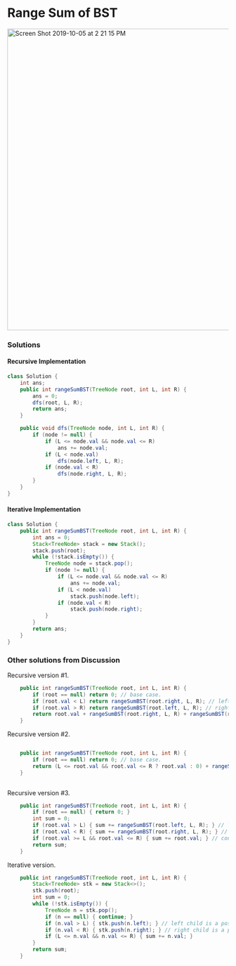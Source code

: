 # Range Sum of BST

<img width="687" alt="Screen Shot 2019-10-05 at 2 21 15 PM" src="https://user-images.githubusercontent.com/46575719/66259131-6bf93a80-e77b-11e9-9c0b-1849b7f6add1.png">

### Solutions 

<Depth First Search>

#### Recursive Implementation

```java
class Solution {
    int ans;
    public int rangeSumBST(TreeNode root, int L, int R) {
        ans = 0;
        dfs(root, L, R);
        return ans;
    }

    public void dfs(TreeNode node, int L, int R) {
        if (node != null) {
            if (L <= node.val && node.val <= R)
                ans += node.val;
            if (L < node.val)
                dfs(node.left, L, R);
            if (node.val < R)
                dfs(node.right, L, R);
        }
    }
}
```

#### Iterative Implementation

```java
class Solution {
    public int rangeSumBST(TreeNode root, int L, int R) {
        int ans = 0;
        Stack<TreeNode> stack = new Stack();
        stack.push(root);
        while (!stack.isEmpty()) {
            TreeNode node = stack.pop();
            if (node != null) {
                if (L <= node.val && node.val <= R)
                    ans += node.val;
                if (L < node.val)
                    stack.push(node.left);
                if (node.val < R)
                    stack.push(node.right);
            }
        }
        return ans;
    }
}

```



### Other solutions from Discussion

Recursive version #1. 

```java
    public int rangeSumBST(TreeNode root, int L, int R) {
        if (root == null) return 0; // base case.
        if (root.val < L) return rangeSumBST(root.right, L, R); // left branch excluded.
        if (root.val > R) return rangeSumBST(root.left, L, R); // right branch excluded.
        return root.val + rangeSumBST(root.right, L, R) + rangeSumBST(root.left, L, R); // count in both children.
    }

```

Recursive version #2. 

```java

    public int rangeSumBST(TreeNode root, int L, int R) {
        if (root == null) return 0; // base case.
        return (L <= root.val && root.val <= R ? root.val : 0) + rangeSumBST(root.right, L, R) + rangeSumBST(root.left, L, R);
    }
    
```

Recursive version #3. 

```java
    public int rangeSumBST(TreeNode root, int L, int R) {
        if (root == null) { return 0; }
        int sum = 0;
        if (root.val > L) { sum += rangeSumBST(root.left, L, R); } // left child is a possible candidate.
        if (root.val < R) { sum += rangeSumBST(root.right, L, R); } // right child is a possible candidate.
        if (root.val >= L && root.val <= R) { sum += root.val; } // count root in.
        return sum;
    }
```

Iterative version.

```java
    public int rangeSumBST(TreeNode root, int L, int R) {
        Stack<TreeNode> stk = new Stack<>();
        stk.push(root);
        int sum = 0;
        while (!stk.isEmpty()) {
            TreeNode n = stk.pop();
            if (n == null) { continue; }
            if (n.val > L) { stk.push(n.left); } // left child is a possible candidate.
            if (n.val < R) { stk.push(n.right); } // right child is a possible candidate.
            if (L <= n.val && n.val <= R) { sum += n.val; }
        }
        return sum;
    }
```
